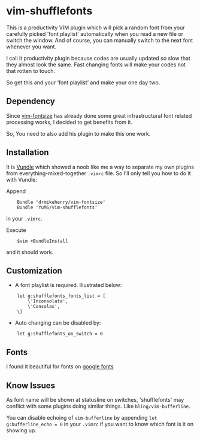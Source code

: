 # vim-shufflefonts

This is a productivity VIM plugin which will pick a random font from your carefully picked 'font playlist' automatically when you read a new file or switch the window. And of course, you can manually switch to the next font whenever you want.

I call it productivity plugin because codes are usually updated so slow that they almost look the same. Fast changing fonts will make your codes not that rotten to touch.

So get this and your ‘font playlist’ and make your one day two.

## Dependency

Since [vim-fontsize](https://github.com/drmikehenry/vim-fontsize) has already done some great infrastructural font related processing works, I decided to get benefits from it.

So, You need to also add his plugin to make this one work.

## Installation

It is [Vundle](https://github.com/gmarik/Vundle.vim) which showed a noob like me a way to separate my own plugins from everything-mixed-together `.vimrc` file. So I’ll only tell you how to do it with Vundle:

Append

```
    Bundle 'drmikehenry/vim-fontsize'
    Bundle 'YuMS/vim-shufflefonts'
```
in your `.vimrc`.

Execute
```
    $vim +BundleInstall
```
and it should work.


## Customization

 * A font playlist is required. Illustrated below:
```
    let g:shufflefonts_fonts_list = [
        \'Inconsolata',
        \'Consolas',
    \]
```
 * Auto changing can be disabled by:
```
    let g:shufflefonts_on_switch = 0
```

## Fonts

I found it beautiful for fonts on [google fonts](http://www.google.com/fonts/)

## Know Issues

As font name will be shown at statusline on switches, 'shufflefonts' may conflict with some plugins doing similar things. Like `bling/vim-bufferline`.

You can disable echoing of `vim-bufferline` by appending `let g:bufferline_echo = 0` in your `.vimrc` if you want to know which font is it on showing up.
